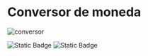 <h1>Conversor de moneda</h1>

![conversor](https://github.com/user-attachments/assets/425bb74a-3e90-4082-8d2e-77835427f24b)

![Static Badge](https://img.shields.io/badge/STATUS-COMPLETED-green?style=flat-square) ![Static Badge](https://img.shields.io/badge/LENGUAJE-JAVA-orange?style=flat-square)
